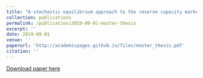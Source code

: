 ```yaml
---
title: "A stochastic equilibrium approach to the reserve capacity market under the risk-aversion paradigm"
collection: publications
permalink: /publication/2019-09-01-master-thesis
excerpt: ''
date: 2019-09-01
venue: ''
paperurl: 'http://academicpages.github.io/files/master_thesis.pdf'
citation: ''
---
```


[Download paper here](http://academicpages.github.io/files/paper3.pdf)
